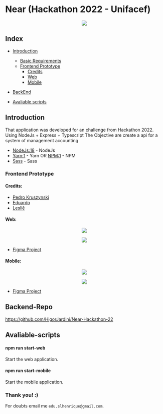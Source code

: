 # Near (Hackathon 2022 - Unifacef)
<p align="center" width="100%">
    <img src="https://i.imgur.com/NyWpbM1.png">
</p>

## Index

- [Introduction](https://github.com/Eduardo681/hackaton-near#introduction)
  - [Basic Requirements](https://github.com/Eduardo681/hackaton-near#requirements)
  - [Frontend Prototype](https://github.com/Eduardo681/hackaton-near#frontend-prototype)
    - [Credits](https://github.com/Eduardo681/hackaton-near#credits)
    - [Web](https://github.com/Eduardo681/hackaton-near#web)
    - [Mobile](https://github.com/Eduardo681/hackaton-near#mobile)
- [BackEnd](https://github.com/Eduardo681/hackaton-near#Backend-Repo)

- [Avaliable scripts](https://github.com/Eduardo681/hackaton-near#Avaliable-scripts)
 


## Introduction

That application was developed for an challenge from Hackathon 2022. Using NodeJs + Express + Typescript
The Objective are create a api for a system of management accounting

- [NodeJs:18](https://nodejs.org/en/) - NodeJs
- [Yarn:1](https://yarnpkg.com/) - Yarn OR [NPM:1](https://www.npmjs.com/) - NPM
- [Sass](https://sass-lang.com) - Sass


### Frontend Prototype

#### Credits:
- [Pedro Kruszynski](https://github.com/PedroKruszynski)
- [Eduardo](https://github.com/Eduardo681)
- [Lesliê](https://github.com/naushikah)

    
#### Web:

<p align="center" width="100%">
    <img src="https://i.imgur.com/oh6nwsm.png">
</p>

<p align="center" width="100%">
    <img src="https://i.imgur.com/fbfbEjJ.png">
</p>

- [Figma Project](https://www.figma.com/file/VCI9tOUoddZZp9k0plbJen/hackathon-contabil-web?node-id=106%3A134)

#### Mobile:

<p align="center" width="100%">
    <img src="https://i.imgur.com/Zj8Kloz.png">
</p>

<p align="center" width="100%">
    <img src="https://i.imgur.com/wejtw5r.png">
</p>

- [Figma Project](https://www.figma.com/file/YVFUXczqQ01x7Myw9xx39j/hackthon-contabil?node-id=0%3A1)

## Backend-Repo
https://github.com/HigorJardini/Near-Hackathon-22

## Avaliable-scripts
#### npm run start-web
Start the web application.

#### npm run start-mobile
Start the mobile application.



### Thank you! :)

For doubts email me `edu.slhenrique@gmail.com`.
